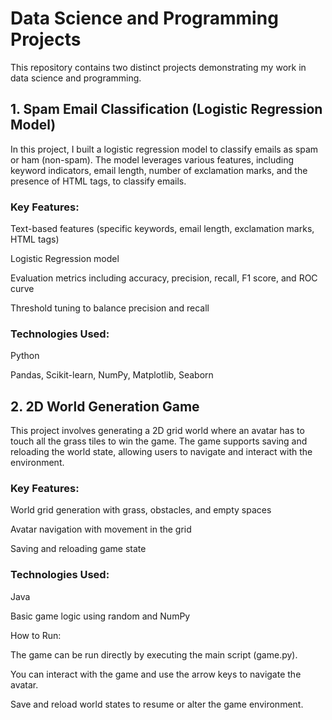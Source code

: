 # Data Science and Programming Projects
This repository contains two distinct projects demonstrating my work in data science and programming.

## 1. Spam Email Classification (Logistic Regression Model)
In this project, I built a logistic regression model to classify emails as spam or ham (non-spam). The model leverages various features, including keyword indicators, email length, number of exclamation marks, and the presence of HTML tags, to classify emails.

### Key Features:

Text-based features (specific keywords, email length, exclamation marks, HTML tags)

Logistic Regression model

Evaluation metrics including accuracy, precision, recall, F1 score, and ROC curve

Threshold tuning to balance precision and recall

### Technologies Used:

Python

Pandas, Scikit-learn, NumPy, Matplotlib, Seaborn

## 2. 2D World Generation Game
This project involves generating a 2D grid world where an avatar has to touch all the grass tiles to win the game. The game supports saving and reloading the world state, allowing users to navigate and interact with the environment.

### Key Features:

World grid generation with grass, obstacles, and empty spaces

Avatar navigation with movement in the grid

Saving and reloading game state


### Technologies Used:

Java

Basic game logic using random and NumPy

How to Run:

The game can be run directly by executing the main script (game.py).

You can interact with the game and use the arrow keys to navigate the avatar.

Save and reload world states to resume or alter the game environment.
